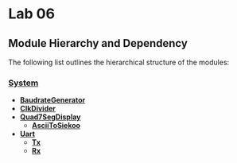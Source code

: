 # Lab 06

## Module Hierarchy and Dependency


The following list outlines the hierarchical structure of the modules:

### [**System**](./System.v)
- [**BaudrateGenerator**]()
- [**ClkDivider**]()
- [**Quad7SegDisplay**]()
  - [**AsciiToSiekoo**]()
- [**Uart**]()
  - [**Tx**]()
  - [**Rx**]()